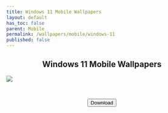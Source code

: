 ```yaml
---
title: Windows 11 Mobile Wallpapers
layout: default
has_toc: false
parent: Mobile
permalink: /wallpapers/mobile/windows-11
published: false
---
```



<div class="card">
  <h2 style="text-align:center" class="text-delta">Windows 11 Mobile Wallpapers</h2>
  <img src="https://birchtree.me/content/images/size/w1600/format/webp/2021/06/007-copy.jpg" />
  <div class="container">
    <p style="text-align:center"
  </div>
</div>
<br />
<p class="text-delta" style="text-align:center"><a href="">
  <button type="button" name="button" class="btn">Download</button></a></p>
